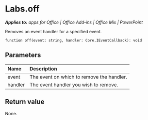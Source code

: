 
# Labs.off

 _**Applies to:** apps for Office | Office Add-ins | Office Mix | PowerPoint_

Removes an event handler for a specified event.

```
function off(event: string, handler: Core.IEventCallback): void
```


## Parameters


|**Name**|**Description**|
|:-----|:-----|
|event|The event on which to remove the handler.|
|handler|The event handler you wish to remove.|

## Return value

None.


